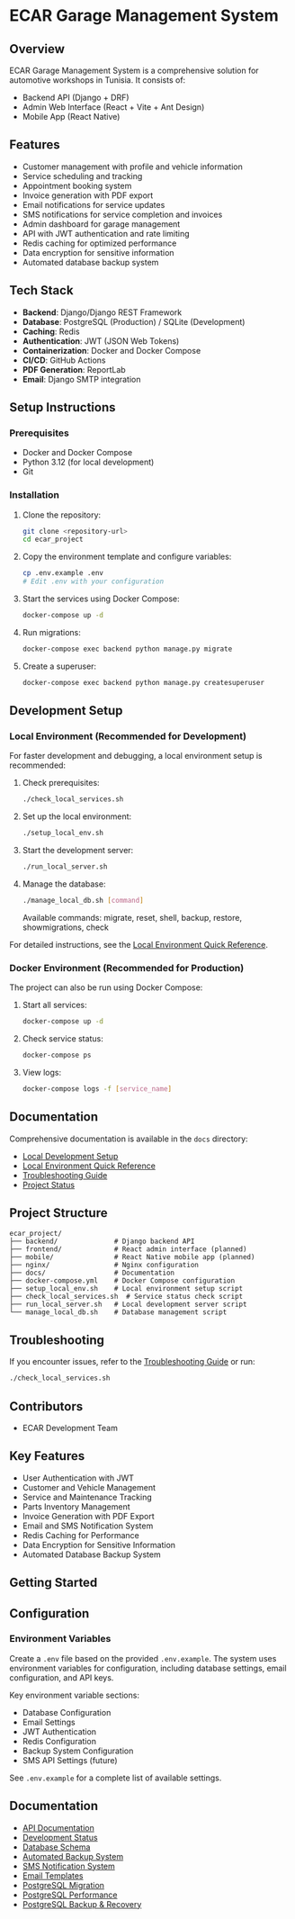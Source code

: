 # ECAR Garage Management System

## Overview
ECAR Garage Management System is a comprehensive solution for automotive workshops in Tunisia. It consists of:
- Backend API (Django + DRF)
- Admin Web Interface (React + Vite + Ant Design)
- Mobile App (React Native)

## Features

- Customer management with profile and vehicle information
- Service scheduling and tracking
- Appointment booking system
- Invoice generation with PDF export
- Email notifications for service updates
- SMS notifications for service completion and invoices
- Admin dashboard for garage management
- API with JWT authentication and rate limiting
- Redis caching for optimized performance
- Data encryption for sensitive information
- Automated database backup system

## Tech Stack

- **Backend**: Django/Django REST Framework
- **Database**: PostgreSQL (Production) / SQLite (Development)
- **Caching**: Redis
- **Authentication**: JWT (JSON Web Tokens)
- **Containerization**: Docker and Docker Compose
- **CI/CD**: GitHub Actions
- **PDF Generation**: ReportLab
- **Email**: Django SMTP integration

## Setup Instructions

### Prerequisites
- Docker and Docker Compose
- Python 3.12 (for local development)
- Git

### Installation

1. Clone the repository:
   ```bash
   git clone <repository-url>
   cd ecar_project
   ```

2. Copy the environment template and configure variables:
   ```bash
   cp .env.example .env
   # Edit .env with your configuration
   ```

3. Start the services using Docker Compose:
   ```bash
   docker-compose up -d
   ```

4. Run migrations:
   ```bash
   docker-compose exec backend python manage.py migrate
   ```

5. Create a superuser:
   ```bash
   docker-compose exec backend python manage.py createsuperuser
   ```

## Development Setup

### Local Environment (Recommended for Development)
For faster development and debugging, a local environment setup is recommended:

1. Check prerequisites:
   ```bash
   ./check_local_services.sh
   ```

2. Set up the local environment:
   ```bash
   ./setup_local_env.sh
   ```

3. Start the development server:
   ```bash
   ./run_local_server.sh
   ```

4. Manage the database:
   ```bash
   ./manage_local_db.sh [command]
   ```
   
   Available commands: migrate, reset, shell, backup, restore, showmigrations, check

For detailed instructions, see the [Local Environment Quick Reference](./docs/local_env_quickstart.md).

### Docker Environment (Recommended for Production)
The project can also be run using Docker Compose:

1. Start all services:
   ```bash
   docker-compose up -d
   ```

2. Check service status:
   ```bash
   docker-compose ps
   ```

3. View logs:
   ```bash
   docker-compose logs -f [service_name]
   ```

## Documentation

Comprehensive documentation is available in the `docs` directory:

- [Local Development Setup](./docs/local_setup.md)
- [Local Environment Quick Reference](./docs/local_env_quickstart.md)
- [Troubleshooting Guide](./docs/troubleshooting.md)
- [Project Status](./docs/for_mehd.md)

## Project Structure

```
ecar_project/
├── backend/              # Django backend API
├── frontend/             # React admin interface (planned)
├── mobile/               # React Native mobile app (planned)
├── nginx/                # Nginx configuration
├── docs/                 # Documentation
├── docker-compose.yml    # Docker Compose configuration
├── setup_local_env.sh    # Local environment setup script
├── check_local_services.sh  # Service status check script
├── run_local_server.sh   # Local development server script
└── manage_local_db.sh    # Database management script
```

## Troubleshooting

If you encounter issues, refer to the [Troubleshooting Guide](./docs/troubleshooting.md) or run:

```bash
./check_local_services.sh
```

## Contributors

- ECAR Development Team

## Key Features

- User Authentication with JWT
- Customer and Vehicle Management
- Service and Maintenance Tracking
- Parts Inventory Management
- Invoice Generation with PDF Export
- Email and SMS Notification System
- Redis Caching for Performance
- Data Encryption for Sensitive Information
- Automated Database Backup System

## Getting Started

## Configuration

### Environment Variables

Create a `.env` file based on the provided `.env.example`. The system uses 
environment variables for configuration, including database settings, email 
configuration, and API keys.

Key environment variable sections:
- Database Configuration
- Email Settings
- JWT Authentication
- Redis Configuration
- Backup System Configuration
- SMS API Settings (future)

See `.env.example` for a complete list of available settings.

## Documentation

- [API Documentation](docs/api_documentation.md)
- [Development Status](docs/development-status.md)
- [Database Schema](docs/database_schema.md)
- [Automated Backup System](docs/automated_backup_system.md)
- [SMS Notification System](docs/sms_notification_system.md)
- [Email Templates](docs/email_templates.md)
- [PostgreSQL Migration](docs/postgresql_migration.md)
- [PostgreSQL Performance](docs/postgresql_performance.md)
- [PostgreSQL Backup & Recovery](docs/postgresql_backup_recovery.md) 